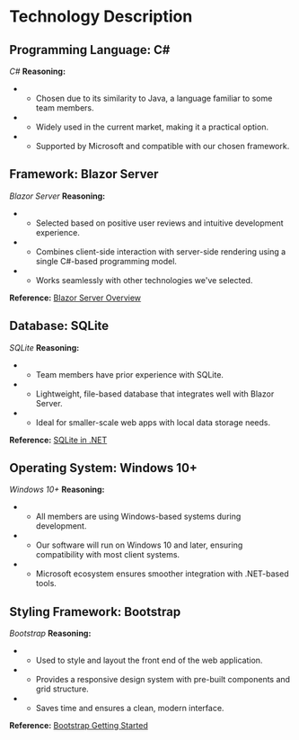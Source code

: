 # Technology Description

## Programming Language: C#
_C#_
**Reasoning:**
- - Chosen due to its similarity to Java, a language familiar to some team members.
- - Widely used in the current market, making it a practical option.
- - Supported by Microsoft and compatible with our chosen framework.

## Framework: Blazor Server
_Blazor Server_
**Reasoning:**
- - Selected based on positive user reviews and intuitive development experience.
- - Combines client-side interaction with server-side rendering using a single C#-based programming model.
- - Works seamlessly with other technologies we've selected.

**Reference:** [Blazor Server Overview](https://dotnet.microsoft.com/en-us/apps/aspnet/web-apps/blazor)

## Database: SQLite
_SQLite_
**Reasoning:**
- - Team members have prior experience with SQLite.
- - Lightweight, file-based database that integrates well with Blazor Server.
- - Ideal for smaller-scale web apps with local data storage needs.

**Reference:** [SQLite in .NET](https://learn.microsoft.com/en-us/dotnet/standard/data/sqlite/?tabs=net-cli)

## Operating System: Windows 10+
_Windows 10+_
**Reasoning:**
- - All members are using Windows-based systems during development.
- - Our software will run on Windows 10 and later, ensuring compatibility with most client systems.
- - Microsoft ecosystem ensures smoother integration with .NET-based tools.

## Styling Framework: Bootstrap
_Bootstrap_
**Reasoning:**
- - Used to style and layout the front end of the web application.
- - Provides a responsive design system with pre-built components and grid structure.
- - Saves time and ensures a clean, modern interface.

**Reference:** [Bootstrap Getting Started](https://getbootstrap.com/docs/4.1/getting-started/introduction/)
